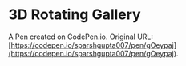 # 3D Rotating Gallery

A Pen created on CodePen.io. Original URL: [https://codepen.io/sparshgupta007/pen/gOeypaj](https://codepen.io/sparshgupta007/pen/gOeypaj).

